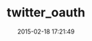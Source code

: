 ---
layout: post
title:  "twitter_oauth"
repo:   "moomerman/twitter_oauth"
date:   2015-02-18 17:21:49
gemurl: http://github.com/moomerman/twitter_oauth
---